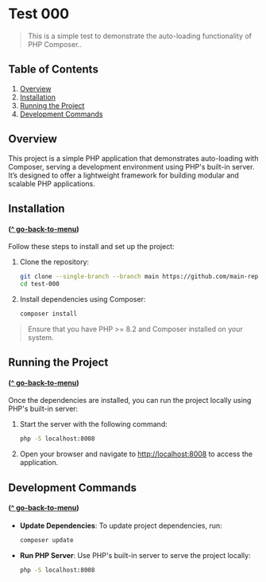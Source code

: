 # Test 000

> This is a simple test to demonstrate the auto-loading functionality of PHP Composer..

## Table of Contents

1. [Overview](#overview)
2. [Installation](#installation)
3. [Running the Project](#running-the-project)
4. [Development Commands](#development-commands)
<!-- 5. [Contributing](#contributing)
6. [License](#license) -->

## Overview 

This project is a simple PHP application that demonstrates auto-loading with Composer, serving a development environment using PHP's built-in server. It’s designed to offer a lightweight framework for building modular and scalable PHP applications.

## Installation 
#### ([^ go-back-to-menu](#table-of-contents))

Follow these steps to install and set up the project:

1. Clone the repository:

    ```bash
    git clone --single-branch --branch main https://github.com/main-repo101/test-000.git
    cd test-000
    ```

2. Install dependencies using Composer:

    ```bash
    composer install
    ```

> Ensure that you have PHP >= 8.2 and Composer installed on your system.

## Running the Project 
#### ([^ go-back-to-menu](#table-of-contents))

Once the dependencies are installed, you can run the project locally using PHP's built-in server:

1. Start the server with the following command:

    ```bash
    php -S localhost:8008
    ```

2. Open your browser and navigate to [http://localhost:8008](http://localhost:8008) to access the application.

## Development Commands 
#### ([^ go-back-to-menu](#table-of-contents))

- **Update Dependencies**: To update project dependencies, run:

    ```bash
    composer update
    ```

- **Run PHP Server**: Use PHP's built-in server to serve the project locally:

    ```bash
    php -S localhost:8008
    ```
<!-- ## Contributing
#### ([^ go-back-to-menu](#table-of-contents))

Contributions are welcome! If you’d like to contribute to this project, please follow these steps:

1. Fork the repository.
2. Create a new branch (`git checkout -b feature-branch`).
3. Make your changes and commit them (`git commit -m 'Add new feature'`).
4. Push to the branch (`git push origin feature-branch`).
5. Open a Pull Request. -->

<!-- ## License
#### ([^ go-back-to-menu](#table-of-contents))

This project is licensed under the [MIT License](LICENSE). -->
